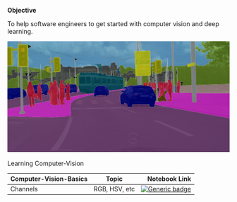 **Objective**

To help software engineers to get started with computer vision and deep learning.

![Computer-Vision](Images/imageSegmentation.jpg)

Learning Computer-Vision 

| Computer-Vision-Basics | Topic | Notebook Link |
| :--- | :----:       | ---:       |
| Channels | RGB, HSV, etc | [![Generic badge](https://img.shields.io/badge/Notebook--I-green.svg)](https://github.com/Mayurji/Computer-Vision/blob/master/computer-vision-basics/Computer%20Vision%20Basics%20-%20Part%20-%20I.ipynb)|
